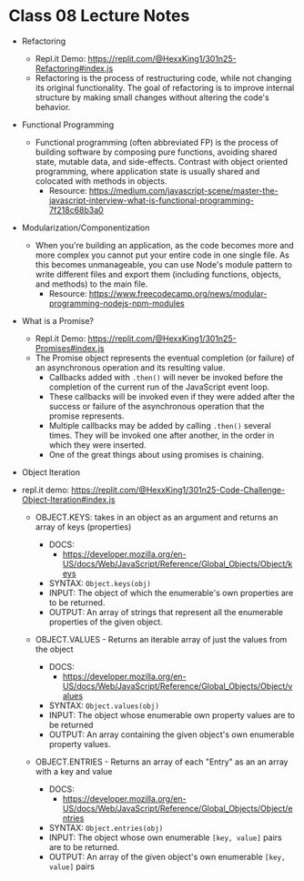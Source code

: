 # Class 08 Lecture Notes

- Refactoring
  - Repl.it Demo: <https://replit.com/@HexxKing1/301n25-Refactoring#index.js>
  - Refactoring is the process of restructuring code, while not changing its original functionality. The goal of refactoring is to improve internal structure by making small changes without altering the code's behavior.

- Functional Programming
  - Functional programming (often abbreviated FP) is the process of building software by composing pure functions, avoiding shared state, mutable data, and side-effects. Contrast with object oriented programming, where application state is usually shared and colocated with methods in objects.
    - Resource: <https://medium.com/javascript-scene/master-the-javascript-interview-what-is-functional-programming-7f218c68b3a0>

- Modularization/Componentization
  - When you're building an application, as the code becomes more and more complex you cannot put your entire code in one single file. As this becomes unmanageable, you can use Node's module pattern to write different files and export them (including functions, objects, and methods) to the main file.
    - Resource: <https://www.freecodecamp.org/news/modular-programming-nodejs-npm-modules>

- What is a Promise?
  - Repl.it Demo: <https://replit.com/@HexxKing1/301n25-Promises#index.js>
  - The Promise object represents the eventual completion (or failure) of an asynchronous operation and its resulting value.
    - Callbacks added with `.then()` will never be invoked before the completion of the current run of the JavaScript event loop.
    - These callbacks will be invoked even if they were added after the success or failure of the asynchronous operation that the promise represents.
    - Multiple callbacks may be added by calling `.then()` several times. They will be invoked one after another, in the order in which they were inserted.
    - One of the great things about using promises is chaining.

- Object Iteration
- repl.it demo: <https://replit.com/@HexxKing1/301n25-Code-Challenge-Object-Iteration#index.js>
  - OBJECT.KEYS: takes in an object as an argument and returns an array of keys (properties)
    - DOCS:
      - <https://developer.mozilla.org/en-US/docs/Web/JavaScript/Reference/Global_Objects/Object/keys>
    - SYNTAX: `Object.keys(obj)`
    - INPUT: The object of which the enumerable's own properties are to be returned.
    - OUTPUT: An array of strings that represent all the enumerable properties of the given object.

  - OBJECT.VALUES - Returns an iterable array of just the values from the object
    - DOCS:
      - <https://developer.mozilla.org/en-US/docs/Web/JavaScript/Reference/Global_Objects/Object/values>
    - SYNTAX: `Object.values(obj)`
    - INPUT: The object whose enumerable own property values are to be returned
    - OUTPUT: An array containing the given object's own enumerable property values.

  - OBJECT.ENTRIES - Returns an array of each "Entry" as an an array with a key and value
    - DOCS:
      - <https://developer.mozilla.org/en-US/docs/Web/JavaScript/Reference/Global_Objects/Object/entries>
    - SYNTAX: `Object.entries(obj)`
    - INPUT: The object whose own enumerable `[key, value]` pairs are to be returned.
    - OUTPUT: An array of the given object's own enumerable `[key, value]` pairs
